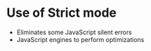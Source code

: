# Use of Strict mode
  * Eliminates some JavaScript silent errors
  * JavaScript engines to perform optimizations
